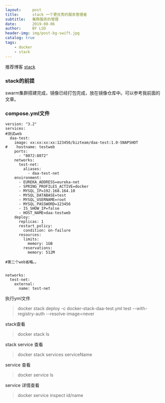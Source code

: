 ```yaml
---
layout:     post
title:      stack 一个更优秀的服务管理者
subtitle:   集群服务的管理
date:       2019-08-06
author:     BY LSD
header-img: img/post-bg-swift.jpg
catalog: true
tags:
    - docker
    - stack
---
```


推荐博客 [stack](https://blog.csdn.net/u011499747/article/details/74019957)


### stack的前提
swarm集群搭建完成，镜像已经打包完成，放在镜像仓库中。可以参考我前面的文章。

### compose.yml文件

```
version: "3.2"
services:
#测试web
  daa-test:
    image: xx:xx:xx:xx:123456/bizteam/daa-test:1.0-SNAPSHOT
#    hostname: testweb
    ports:
      - "8072:8072"
    networks:
      test-net:
        aliases:
          - daa-test-net
    environment:
      - EUREKA_ADDRESS=eureka-net
      - SPRING_PROFILES_ACTIVE=docker
      - MYSQL_IP=192.168.164.10
      - MYSQL_DATABASE=test
      - MYSQL_USERNAME=root
      - MYSQL_PASSWORD=123456
      - IS_SHOW_IP=false
      - HOST_NAME=daa-testweb
    deploy:
      replicas: 1
      restart_policy:
        condition: on-failure
      resources:
        limits:
          memory: 1GB
        reservations:
          memory: 512M

#第二个web省略。。
  

networks:
  test-net:
    external:
      name: test-net

```

执行yml文件
> docker stack deploy -c docker-stack-daa-test.yml test --with-registry-auth --resolve-image=never

stack查看
> docker stack ls

stack service 查看
> docker stack services serviceName

service 查看
> docker service ls

service 详情查看
> docker service inspect  id/name



